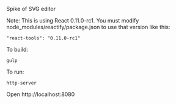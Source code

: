 Spike of SVG editor

Note: This is using React 0.11.0-rc1. You must modify node_modules/reactify/package.json to use that version like this:

```
"react-tools": "0.11.0-rc1"
```

To build:

```
gulp
```

To run:

```
http-server
```

Open http://localhost:8080
